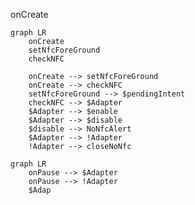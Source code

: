 
onCreate
```mermaid
graph LR
	onCreate
	setNfcForeGround
	checkNFC

	onCreate --> setNfcForeGround
	onCreate --> checkNFC
	setNfcForeGround --> $pendingIntent
	checkNFC --> $Adapter
	$Adapter --> $enable
	$Adapter --> $disable
	$disable --> NoNfcAlert
	$Adapter --> !Adapter
	!Adapter --> closeNoNfc
```


```mermaid
graph LR
	onPause --> $Adapter
	onPause --> !Adapter
	$Adap

```
<!--stackedit_data:
eyJoaXN0b3J5IjpbMTA3ODIxMTQxNCw0OTM4NDA4XX0=
-->